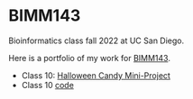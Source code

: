 # BIMM143
Bioinformatics class fall 2022 at UC San Diego. 

Here is a portfolio of my work for [BIMM143](https://bioboot.github.io/bimm143_F22/).

- Class 10: [Halloween Candy Mini-Project](https://github.com/cekkii/bimm143/blob/main/Class10/Class10.md) 
- Class 10 [code](https://github.com/cekkii/bimm143/blob/main/Class%2010/Class10.qmd)
